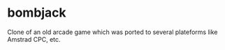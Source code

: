 # bombjack
Clone of an old arcade game which was ported to several plateforms like Amstrad CPC, etc.
